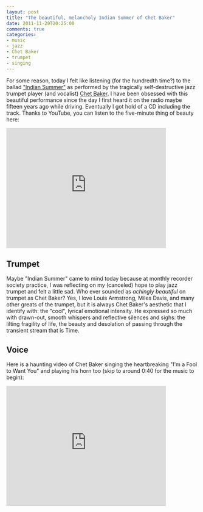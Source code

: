 ```yaml
---
layout: post
title: "The beautiful, melancholy Indian Summer of Chet Baker"
date: 2011-11-20T20:25:00
comments: true
categories:
- music
- jazz
- Chet Baker
- trumpet
- singing
---
```

For some reason, today I felt like listening (for the hundredth time?) to the ballad ["Indian Summer"](http://en.wikipedia.org/wiki/Indian_Summer_%28Victor_Herbert_song%29) as performed by the tragically self-destructive jazz trumpet player (and vocalist) [Chet Baker](http://en.wikipedia.org/wiki/Chet_Baker). I have been obsessed with this beautiful performance since the day I first heard it on the radio maybe fifteen years ago while driving. Eventually I got hold of a CD including the track. Thanks to YouTube, you can listen to the five-minute thing of beauty here:

<iframe width="420" height="315" src="http://www.youtube.com/embed/_KFw6gd_66w" frameborder="0" allowfullscreen></iframe>

## Trumpet

Maybe "Indian Summer" came to mind today because at monthly recorder society practice, I was reflecting on my (canceled) hope to play jazz trumpet and felt a little sad. Who ever sounded as *achingly beautiful* on trumpet as Chet Baker? Yes, I love Louis Armstrong, Miles Davis, and many other greats of the trumpet, but it is always Chet Baker's aesthetic that I identify with: the "cool", lyrical emotional intensity. He expressed so much with drawn-out, smooth whispers and reflective silences and sighs: the lilting fragility of life, the beauty and desolation of passing through the transient stream that is Time.

## Voice

Here is a haunting video of Chet Baker singing the heartbreaking "I'm a Fool to Want You" and playing his horn too (skip to around 0:40 for the music to begin):

<iframe width="420" height="315" src="http://www.youtube.com/embed/2ZK8TnDIe2w" frameborder="0" allowfullscreen></iframe>
